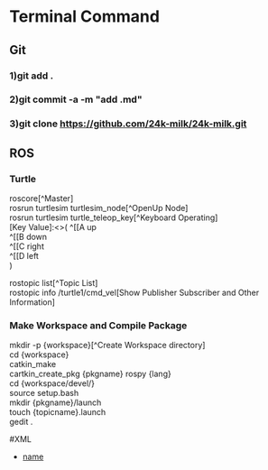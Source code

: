 # Terminal Command

## Git
### 1)git add .
### 2)git commit -a -m "add .md"
### 3)git clone https://github.com/24k-milk/24k-milk.git

## ROS
### Turtle
roscore[^Master]  
rosrun turtlesim turtlesim_node[^OpenUp Node]  
rosrun turtlesim turtle_teleop_key[^Keyboard Operating]  
[Key Value]:<>(
^[[A up  
^[[B down  
^[[C right  
^[[D left  
)

rostopic list[^Topic List]  
rostopic info /turtle1/cmd_vel[Show Publisher Subscriber and Other Information]  


### Make Workspace and Compile Package
mkdir -p {workspace}[^Create Workspace directory]  
cd {workspace}  
catkin_make  
cartkin_create_pkg {pkgname} rospy {lang}  
cd {workspace/devel/}   
source setup.bash  
mkdir {pkgname}/launch  
touch {topicname}.launch  
gedit .  

#XML



* [name](http://www.baidu.com)
